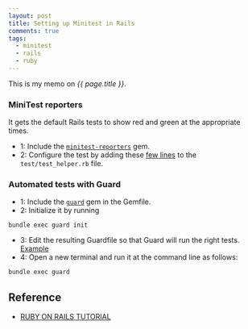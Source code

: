 ```yaml
---
layout: post
title: Setting up Minitest in Rails
comments: true
tags:
  - minitest
  - rails
  - ruby
---
```


This is my memo on _{{ page.title }}_.

### MiniTest reporters

It gets the default Rails tests to show red and green at the appropriate times.

- 1: Include the [`minitest-reporters`](https://github.com/kern/minitest-reporters) gem.
- 2: Configure the test by adding these [few lines](https://www.railstutorial.org/book/static_pages#code-minitest_reporters) to the `test/test_helper.rb` file.

### Automated tests with Guard

- 1: Include the [`guard`](https://github.com/guard/guard) gem in the Gemfile.
- 2: Initialize it by running

```
bundle exec guard init
```

- 3: Edit the resulting Guardfile so that Guard will run the right tests. [Example](https://www.railstutorial.org/book/static_pages#code-guardfile)
- 4: Open a new terminal and run it at the command line as follows:

```bash
bundle exec guard
```

## Reference

- [RUBY ON RAILS TUTORIAL](https://www.railstutorial.org/book/static_pages#sec-advanced_testing_setup)
